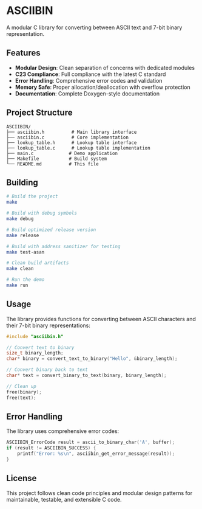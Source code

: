 # ASCIIBIN

A modular C library for converting between ASCII text and 7-bit binary representation.

## Features

- **Modular Design**: Clean separation of concerns with dedicated modules
- **C23 Compliance**: Full compliance with the latest C standard
- **Error Handling**: Comprehensive error codes and validation
- **Memory Safe**: Proper allocation/deallocation with overflow protection
- **Documentation**: Complete Doxygen-style documentation

## Project Structure

```
ASCIIBIN/
├── asciibin.h          # Main library interface
├── asciibin.c          # Core implementation
├── lookup_table.h      # Lookup table interface
├── lookup_table.c      # Lookup table implementation
├── main.c             # Demo application
├── Makefile           # Build system
└── README.md          # This file
```

## Building

```bash
# Build the project
make

# Build with debug symbols
make debug

# Build optimized release version
make release

# Build with address sanitizer for testing
make test-asan

# Clean build artifacts
make clean

# Run the demo
make run
```

## Usage

The library provides functions for converting between ASCII characters and their 7-bit binary representations:

```c
#include "asciibin.h"

// Convert text to binary
size_t binary_length;
char* binary = convert_text_to_binary("Hello", &binary_length);

// Convert binary back to text
char* text = convert_binary_to_text(binary, binary_length);

// Clean up
free(binary);
free(text);
```

## Error Handling

The library uses comprehensive error codes:

```c
ASCIIBIN_ErrorCode result = ascii_to_binary_char('A', buffer);
if (result != ASCIIBIN_SUCCESS) {
    printf("Error: %s\n", asciibin_get_error_message(result));
}
```

## License

This project follows clean code principles and modular design patterns for maintainable, testable, and extensible C code.